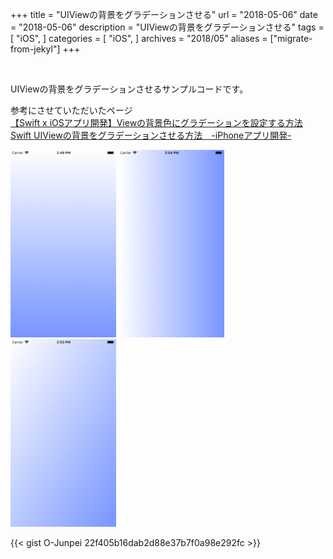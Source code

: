 +++
title = "UIViewの背景をグラデーションさせる"
url = "2018-05-06"
date = "2018-05-06"
description = "UIViewの背景をグラデーションさせる"
tags = [
    "iOS",
]
categories = [
    "iOS",
]
archives = "2018/05"
aliases = ["migrate-from-jekyl"]
+++

<br>

UIViewの背景をグラデーションさせるサンプルコードです。  

参考にさせていただいたページ  
[【Swift x iOSアプリ開発】Viewの背景色にグラデーションを設定する方法](http://amazarashi.me/ios-swift-background-gradiation/)
[Swift UIViewの背景をグラデーションさせる方法　-iPhoneアプリ開発- ](https://techno-monkey.com/swift-uiview-gradation-iphoneapp/)

![alt](1.png)
![alt](2.png)
![alt](3.png)

 {{< gist O-Junpei 22f405b16dab2d88e37b7f0a98e292fc >}}
